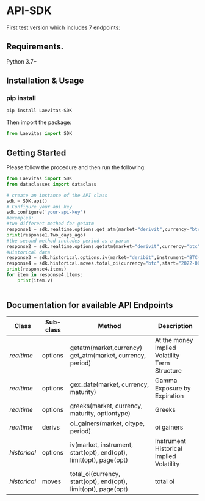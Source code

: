 # API-SDK
First test version which includes 7 endpoints:

## Requirements.

Python 3.7+

## Installation & Usage
### pip install



```sh
pip install Laevitas-SDK
```
Then import the package:
```python
from Laevitas import SDK 
```



## Getting Started

Please follow the procedure and then run the following:

```python
from Laevitas import SDK
from dataclasses import dataclass

# create an instance of the API class
sdk = SDK.api()
# Configure your api key
sdk.configure('your-api-key')
#exemples:
#two different method for getatm
response1 = sdk.realtime.options.get_atm(market="derivit",currency="btc")
print(response1.Two_days_ago)
#the second method includes period as a param
response2 = sdk.realtime.options.getatm(market="derivit",currency="btc",period="Two_days_ago")
#Historical data
response3 = sdk.historical.options.iv(market="deribit",instrument="BTC-10JUN21-60000-P")
response4 = sdk.historical.moves.total_oi(currency="btc",start="2022-06-07",end="2022-06-14",limit="10",page="2")
print(response4.items)
for item in response4.items:
    print(item.v)
                                     


```

## Documentation for available API Endpoints

|Class | Sub-class | Method                                                             | Description|
|------------ |-----------|--------------------------------------------------------------------| -------------|
|*realtime* | options   | getatm(market,currency)<br/>get_atm(market, currency, period)      | At the money Implied Volatility Term Structure|
|*realtime* | options   | gex_date(market, currency, maturity)                               | Gamma Exposure by Expiration|
|*realtime* | options   | greeks(market, currency, maturity, optiontype)                     | Greeks|
|*realtime* | derivs    | oi_gainers(market, oitype, period)                                 | oi gainers|
|*historical* | options   | iv(market, instrument, start(opt), end(opt), limit(opt), page(opt) | Instrument Historical Implied Volatility|
|*historical* | moves     | total_oi(currency, start(opt), end(opt), limit(opt), page(opt)     | total oi|








